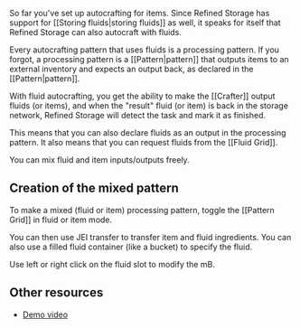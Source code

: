 So far you've set up autocrafting for items. Since Refined Storage has support for [[Storing fluids|storing fluids]] as well, it speaks for itself that Refined Storage can also autocraft with fluids.

Every autocrafting pattern that uses fluids is a processing pattern. If you forgot, a processing pattern is a [[Pattern|pattern]] that outputs items to an external inventory and expects an output back, as declared in the [[Pattern|pattern]].

With fluid autocrafting, you get the ability to make the [[Crafter]] output fluids (or items), and when the "result" fluid (or item) is back in the storage network, Refined Storage will detect the task and mark it as finished.

This means that you can also declare fluids as an output in the processing pattern. It also means that you can request fluids from the [[Fluid Grid]].

You can mix fluid and item inputs/outputs freely.

## Creation of the mixed pattern
To make a mixed (fluid or item) processing pattern, toggle the [[Pattern Grid]] in fluid or item mode.

You can then use JEI transfer to transfer item and fluid ingredients. You can also use a filled fluid container (like a bucket) to specify the fluid.

Use left or right click on the fluid slot to modify the mB.

## Other resources
- [Demo video](https://www.youtube.com/watch?v=6v-e_NdLEnI)